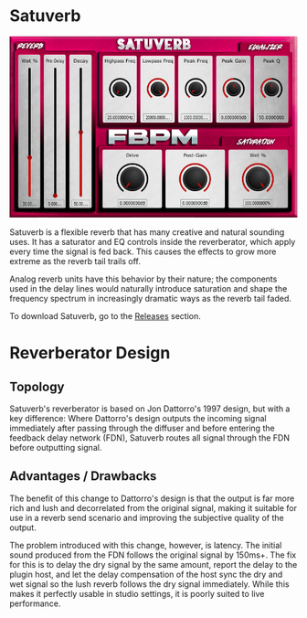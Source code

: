 # Satuverb
![Satuverb Interface](https://github.com/unicornsasfuel/satuverb/raw/main/satuverb.png "Satuverb Interface")

Satuverb is a flexible reverb that has many creative and natural sounding uses. It has a saturator and EQ controls inside the reverberator, which apply every time the signal is fed back. This causes the effects to grow more extreme as the reverb tail trails off.

Analog reverb units have this behavior by their nature; the components used in the delay lines would naturally introduce saturation and shape the frequency spectrum in increasingly dramatic ways as the reverb tail faded.

To download Satuverb, go to the [Releases](releases) section.

# Reverberator Design
## Topology
Satuverb's reverberator is based on Jon Dattorro's 1997 design, but with a key difference: Where Dattorro's design outputs the incoming signal immediately after passing through the diffuser and before entering the feedback delay network (FDN), Satuverb routes all signal through the FDN before outputting signal.

## Advantages / Drawbacks
The benefit of this change to Dattorro's design is that the output is far more rich and lush and decorrelated from the original signal, making it suitable for use in a reverb send scenario and improving the subjective quality of the output.

The problem introduced with this change, however, is latency. The initial sound produced from the FDN follows the original signal by 150ms+. The fix for this is to delay the dry signal by the same amount, report the delay to the plugin host, and let the delay compensation of the host sync the dry and wet signal so the lush reverb follows the dry signal immediately. While this makes it perfectly usable in studio settings, it is poorly suited to live performance.
